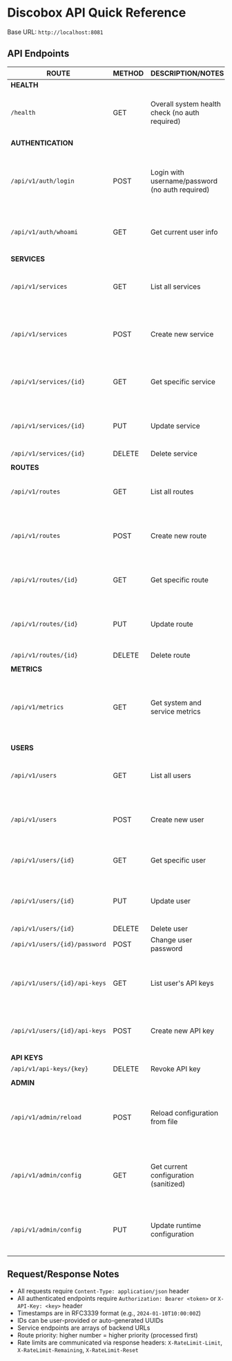# Discobox API Quick Reference

Base URL: `http://localhost:8081`

## API Endpoints

| ROUTE | METHOD | DESCRIPTION/NOTES | RESPONSE |
|-------|--------|-------------------|----------|
| **HEALTH** | | | |
| `/health` | GET | Overall system health check (no auth required) | `{"status": "healthy", "timestamp": "2024-01-10T10:00:00Z", "version": "1.0.0", "build": {...}, "runtime": {...}}` |
| | | | |
| **AUTHENTICATION** | | | |
| `/api/v1/auth/login` | POST | Login with username/password (no auth required) | `{"token": "eyJ...", "expires_at": "2024-01-15T10:00:00Z", "user": {"username": "admin", "role": "admin", "permissions": ["read", "write", "delete"]}}` |
| `/api/v1/auth/whoami` | GET | Get current user info | `{"username": "admin", "role": "admin", "permissions": ["read", "write", "delete"]}` |
| | | | |
| **SERVICES** | | | |
| `/api/v1/services` | GET | List all services | `[{"id": "web-app", "name": "Web Application", "endpoints": ["http://web-1:80"], "active": true, ...}]` |
| `/api/v1/services` | POST | Create new service | `{"id": "web-app", "name": "Web Application", "endpoints": ["http://web-1:80"], "created_at": "2024-01-10T09:00:00Z", ...}` |
| `/api/v1/services/{id}` | GET | Get specific service | `{"id": "web-app", "name": "Web Application", "endpoints": ["http://web-1:80"], "active": true, ...}` |
| `/api/v1/services/{id}` | PUT | Update service | `{"id": "web-app", "name": "Updated Web App", "endpoints": ["http://web-1:80"], "updated_at": "2024-01-10T10:00:00Z", ...}` |
| `/api/v1/services/{id}` | DELETE | Delete service | `204 No Content` |
| | | | |
| **ROUTES** | | | |
| `/api/v1/routes` | GET | List all routes | `[{"id": "web-route", "priority": 100, "host": "example.com", "service_id": "web-app", ...}]` |
| `/api/v1/routes` | POST | Create new route | `{"id": "web-route", "priority": 100, "host": "example.com", "service_id": "web-app", "created_at": "2024-01-10T09:00:00Z"}` |
| `/api/v1/routes/{id}` | GET | Get specific route | `{"id": "web-route", "priority": 100, "host": "example.com", "service_id": "web-app", ...}` |
| `/api/v1/routes/{id}` | PUT | Update route | `{"id": "web-route", "priority": 90, "host": "example.com", "service_id": "web-app", "updated_at": "2024-01-10T10:00:00Z"}` |
| `/api/v1/routes/{id}` | DELETE | Delete route | `204 No Content` |
| | | | |
| **METRICS** | | | |
| `/api/v1/metrics` | GET | Get system and service metrics | `{"uptime": "72h15m30s", "requests": {"total": 1543234, "per_second": 428.7, "errors": 234}, "system": {"goroutines": 150, "memory_mb": 256}, "services": {...}}` |
| | | | |
| **USERS** | | | |
| `/api/v1/users` | GET | List all users | `[{"id": "user-123", "username": "admin", "email": "admin@example.com", "role": "admin", "active": true, ...}]` |
| `/api/v1/users` | POST | Create new user | `{"id": "user-456", "username": "newuser", "email": "new@example.com", "created_at": "2024-01-10T09:00:00Z"}` |
| `/api/v1/users/{id}` | GET | Get specific user | `{"id": "user-123", "username": "admin", "email": "admin@example.com", "role": "admin", ...}` |
| `/api/v1/users/{id}` | PUT | Update user | `{"id": "user-123", "username": "admin", "email": "updated@example.com", "updated_at": "2024-01-10T10:00:00Z"}` |
| `/api/v1/users/{id}` | DELETE | Delete user | `204 No Content` |
| `/api/v1/users/{id}/password` | POST | Change user password | `{"message": "Password updated successfully"}` |
| `/api/v1/users/{id}/api-keys` | GET | List user's API keys | `[{"key": "key_abc123...", "name": "Production Key", "created_at": "2024-01-01T00:00:00Z", "last_used": "2024-01-10T09:00:00Z"}]` |
| `/api/v1/users/{id}/api-keys` | POST | Create new API key | `{"key": "key_xyz789...", "name": "New Key", "created_at": "2024-01-10T10:00:00Z"}` |
| | | | |
| **API KEYS** | | | |
| `/api/v1/api-keys/{key}` | DELETE | Revoke API key | `204 No Content` |
| | | | |
| **ADMIN** | | | |
| `/api/v1/admin/reload` | POST | Reload configuration from file | `{"status": "success", "message": "Configuration reloaded successfully", "timestamp": "2024-01-10T10:00:00Z", "summary": {...}}` |
| `/api/v1/admin/config` | GET | Get current configuration (sanitized) | `{"listen_addr": ":8080", "tls": {"enabled": true}, "http2": {"enabled": true}, "load_balancing": {"algorithm": "least_conn"}}` |
| `/api/v1/admin/config` | PUT | Update runtime configuration | `{"status": "success", "message": "Configuration updated successfully", "timestamp": "2024-01-10T10:00:00Z", "applied": {...}}` |

## Request/Response Notes

- All requests require `Content-Type: application/json` header
- All authenticated endpoints require `Authorization: Bearer <token>` or `X-API-Key: <key>` header
- Timestamps are in RFC3339 format (e.g., `2024-01-10T10:00:00Z`)
- IDs can be user-provided or auto-generated UUIDs
- Service endpoints are arrays of backend URLs
- Route priority: higher number = higher priority (processed first)
- Rate limits are communicated via response headers: `X-RateLimit-Limit`, `X-RateLimit-Remaining`, `X-RateLimit-Reset`